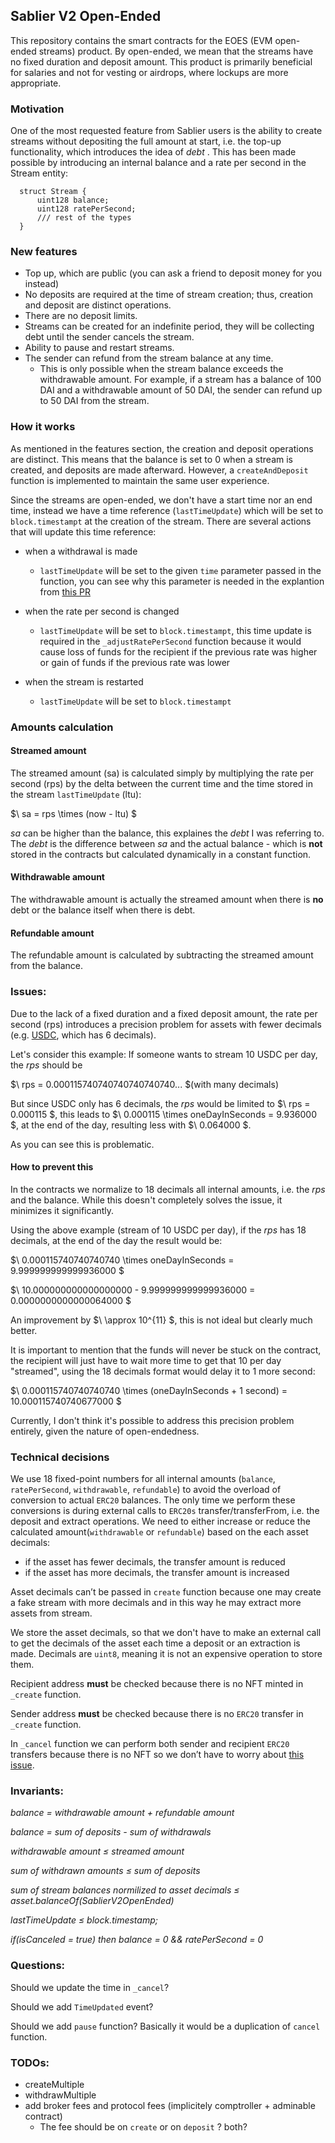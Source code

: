 ## Sablier V2 Open-Ended

This repository contains the smart contracts for the EOES (EVM open-ended streams) product. By open-ended, we mean that
the streams have no fixed duration and deposit amount. This product is primarily beneficial for salaries and not for
vesting or airdrops, where lockups are more appropriate.

### Motivation

One of the most requested feature from Sablier users is the ability to create streams without depositing the full amount
at start, i.e. the top-up functionality, which introduces the idea of _debt_ . This has been made possible by
introducing an internal balance and a rate per second in the Stream entity:

```solidity
  struct Stream {
      uint128 balance;
      uint128 ratePerSecond;
      /// rest of the types
  }
```

### New features

- Top up, which are public (you can ask a friend to deposit money for you instead)
- No deposits are required at the time of stream creation; thus, creation and deposit are distinct operations.
- There are no deposit limits.
- Streams can be created for an indefinite period, they will be collecting debt until the sender cancels the stream.
- Ability to pause and restart streams.
- The sender can refund from the stream balance at any time.
  - This is only possible when the stream balance exceeds the withdrawable amount. For example, if a stream has a
    balance of 100 DAI and a withdrawable amount of 50 DAI, the sender can refund up to 50 DAI from the stream.

### How it works

As mentioned in the features section, the creation and deposit operations are distinct. This means that the balance is
set to 0 when a stream is created, and deposits are made afterward. However, a `createAndDeposit` function is
implemented to maintain the same user experience.

Since the streams are open-ended, we don't have a start time nor an end time, instead we have a time reference
(`lastTimeUpdate`) which will be set to `block.timestampt` at the creation of the stream. There are several actions that
will update this time reference:

- when a withdrawal is made

  - `lastTimeUpdate` will be set to the given `time` parameter passed in the function, you can see why this parameter is
    needed in the explantion from [this PR](https://github.com/sablier-labs/v2-open-ended/pull/4)

- when the rate per second is changed
  - `lastTimeUpdate` will be set to `block.timestampt`, this time update is required in the `_adjustRatePerSecond`
    function because it would cause loss of funds for the recipient if the previous rate was higher or gain of funds if
    the previous rate was lower
- when the stream is restarted
  - `lastTimeUpdate` will be set to `block.timestampt`

### Amounts calculation

#### Streamed amount

The streamed amount (sa) is calculated simply by multiplying the rate per second (rps) by the delta between the current
time and the time stored in the stream `lastTimeUpdate` (ltu):

$\ sa = rps \times (now - ltu) \$

_sa_ can be higher than the balance, this explaines the _debt_ I was referring to. The _debt_ is the difference between
_sa_ and the actual balance - which is **not** stored in the contracts but calculated dynamically in a constant
function.

#### Withdrawable amount

The withdrawable amount is actually the streamed amount when there is **no** debt or the balance itself when there is
debt.

#### Refundable amount

The refundable amount is calculated by subtracting the streamed amount from the balance.

### Issues:

Due to the lack of a fixed duration and a fixed deposit amount, the rate per second (rps) introduces a precision problem
for assets with fewer decimals (e.g. [USDC](https://etherscan.io/token/0xa0b86991c6218b36c1d19d4a2e9eb0ce3606eb48s),
which has 6 decimals).

Let's consider this example: If someone wants to stream 10 USDC per day, the _rps_ should be

$\ rps = 0.000115740740740740740740... \$(with many decimals)

But since USDC only has 6 decimals, the _rps_ would be limited to $\ rps = 0.000115 \$, this leads to $\ 0.000115 \times
oneDayInSeconds = 9.936000 \$, at the end of the day, resulting less with $\ 0.064000 \$.

As you can see this is problematic.

#### How to prevent this

In the contracts we normalize to 18 decimals all internal amounts, i.e. the _rps_ and the balance. While this doesn't
completely solves the issue, it minimizes it significantly.

Using the above example (stream of 10 USDC per day), if the _rps_ has 18 decimals, at the end of the day the result
would be:

$\ 0.000115740740740740 \times oneDayInSeconds = 9.999999999999936000 \$

$\ 10.000000000000000000 - 9.999999999999936000 = 0.0000000000000064000 \$

An improvement by $\ \approx 10^{11} \$, this is not ideal but clearly much better.

It is important to mention that the funds will never be stuck on the contract, the recipient will just have to wait more
time to get that 10 per day "streamed", using the 18 decimals format would delay it to 1 more second:

$\ 0.000115740740740740 \times (oneDayInSeconds + 1 second) = 10.000115740740677000 \$

Currently, I don't think it's possible to address this precision problem entirely, given the nature of open-endedness.

### Technical decisions

We use 18 fixed-point numbers for all internal amounts (`balance`, `ratePerSecond`, `withdrawable`, `refundable`) to
avoid the overload of conversion to actual `ERC20` balances. The only time we perform these conversions is during
external calls to `ERC20s` transfer/transferFrom, i.e. the deposit and extract operations. We need to either increase or
reduce the calculated amount(`withdrawable` or `refundable`) based on the each asset decimals:

- if the asset has fewer decimals, the transfer amount is reduced
- if the asset has more decimals, the transfer amount is increased

Asset decimals can’t be passed in `create` function because one may create a fake stream with more decimals and in this
way he may extract more assets from stream.

We store the asset decimals, so that we don't have to make an external call to get the decimals of the asset each time a
deposit or an extraction is made. Decimals are `uint8`, meaning it is not an expensive operation to store them.

Recipient address **must** be checked because there is no NFT minted in `_create` function.

Sender address **must** be checked because there is no `ERC20` transfer in `_create` function.

In `_cancel` function we can perform both sender and recipient `ERC20` transfers because there is no NFT so we don’t
have to worry about [this issue](https://github.com/cantinasec/review-sablier/issues/11).

### Invariants:

_balance = withdrawable amount + refundable amount_

_balance = sum of deposits - sum of withdrawals_

_withdrawable amount ≤ streamed amount_

_sum of withdrawn amounts ≤ sum of deposits_

_sum of stream balances normilized to asset decimals ≤ asset.balanceOf(SablierV2OpenEnded)_

_lastTimeUpdate ≤ block.timestamp;_

_if(isCanceled = true) then balance = 0 && ratePerSecond = 0_

### Questions:

Should we update the time in `_cancel`?

Should we add `TimeUpdated` event?

Should we add `pause` function? Basically it would be a duplication of `cancel` function.

### TODOs:

- createMultiple
- withdrawMultiple
- add broker fees and protocol fees (implicitely comptroller + adminable contract)
  - The fee should be on `create` or on `deposit` ? both?
